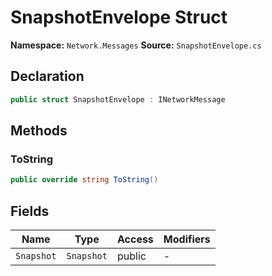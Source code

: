 # SnapshotEnvelope Struct

**Namespace:** `Network.Messages`
**Source:** `SnapshotEnvelope.cs`

## Declaration

```csharp
public struct SnapshotEnvelope : INetworkMessage
```

## Methods

### ToString

```csharp
public override string ToString()
```

## Fields

| Name | Type | Access | Modifiers |
|------|------|--------|-----------|
| `Snapshot` | `Snapshot` | public | - |

